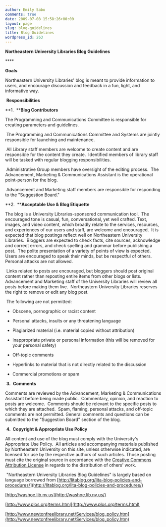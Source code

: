 ```yaml
---
author: Emily Sabo
comments: true
date: 2009-07-08 15:58:26+00:00
layout: page
slug: blog-guidelines
title: Blog Guidelines
wordpress_id: 263
---
```


**Northeastern University Libraries Blog Guidelines**


**** 

**Goals**

Northeastern University Libraries' blog is meant to provide information to users, and encourage discussion and feedback in a fun, light, and informative way.

 **Responsibilities**

**1.  ****Blog Contributors**

The Programming and Communications Committee is responsible for creating parameters and guidelines.

 The Programming and Communications Committee and Systems are jointly responsible for launching and maintenance.

 All Library staff members are welcome to create content and are responsible for the content they create.  Identified members of library staff will be tasked with regular blogging responsibilities.

 Administrative Group members have oversight of the editing process.  The Advancement, Marketing & Communications Assistant is the operational point-person for the blog.

 Advancement and Marketing staff members are responsible for responding to the "Suggestion Board."

**2.  ****Acceptable Use & Blog Etiquette**

The blog is a University Libraries-sponsored communication tool.  The encouraged tone is casual, fun, conversational, yet well crafted. Text, images, and video content, which broadly relate to the services, resources, and experiences of our users and staff, are welcome and encouraged.  It is expected that blog postings reflect well on Northeastern University Libraries.  Bloggers are expected to check facts, cite sources, acknowledge and correct errors, and check spelling and grammar before publishing a post.  The polite presentation of a variety of points of view is expected.  Users are encouraged to speak their minds, but be respectful of others.  Personal attacks are not allowed.

 Links related to posts are encouraged, but bloggers should post original content rather than reposting entire items from other blogs or lists.  Advancement and Marketing staff of the University Libraries will review all posts before making them live.  Northeastern University Libraries reserves the right to remove or edit any blog post.

 The following are not permitted:



	
  * Obscene, pornographic or racist content

	
  * Personal attacks, insults or any threatening language

	
  * Plagiarized material (i.e. material copied without attribution)

	
  * Inappropriate private or personal information (this will be removed for your personal safety)

	
  * Off-topic comments

	
  * Hyperlinks to material that is not directly related to the discussion

	
  * Commercial promotions or spam


 **3.**  **Comments**

Comments are reviewed by the Advancement, Marketing & Communications Assistant before being made public.  Commentary, opinion, and reaction to posts are welcome.  Comments should be relevant to the specific posts to which they are attached.  Spam, flaming, personal attacks, and off-topic comments are not permitted. General comments and questions can be submitted to the "Suggestion Board" section of the blog.

 **4.  Copyright & Appropriate Use Policy**

All content and use of the blog must comply with the University's Appropriate Use Policy.  All articles and accompanying materials published by Northeastern University on this site, unless otherwise indicated, are licensed for use by the respective authors of such articles. Those posting must cite the original source in accordance with the [Creative Commons Attribution License](http://creativecommons.org/licenses/by/3.0/) in regards to the distribution of others' work.

 "Northeastern University Libraries Blog Guidelines" is largely based on language borrowed from [http://litablog.org/lita-blog-policies-and-procedures/](http://litablog.org/lita-blog-policies-and-procedures/)  

[http://washoe.lib.nv.us](http://washoe.lib.nv.us/)

[http://www.plos.org/terms.html](http://www.plos.org/terms.html)

[http://www.newtonfreelibrary.net/Services/blog_policy.htm](http://www.newtonfreelibrary.net/Services/blog_policy.htm)

 
